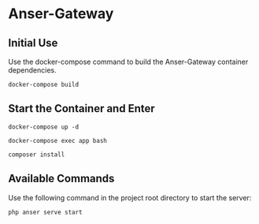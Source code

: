 # Anser-Gateway

## Initial Use

Use the docker-compose command to build the Anser-Gateway container dependencies.
```docker-compose
docker-compose build
```

## Start the Container and Enter

```docker-compose
docker-compose up -d
```
```docker-compose
docker-compose exec app bash
```
```command
composer install
```

## Available Commands

Use the following command in the project root directory to start the server:

```command
php anser serve start
```
